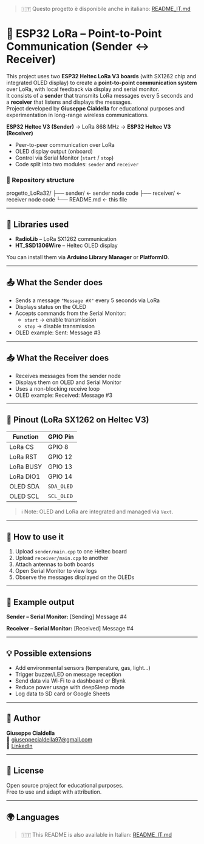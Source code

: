 > 🇮🇹 Questo progetto è disponibile anche in italiano: [README_IT.md](./README_IT.md)

# 📡 ESP32 LoRa – Point-to-Point Communication (Sender ↔ Receiver)

This project uses two **ESP32 Heltec LoRa V3 boards** (with SX1262 chip and integrated OLED display) to create a **point-to-point communication system** over LoRa, with local feedback via display and serial monitor.  
It consists of a **sender** that transmits LoRa messages every 5 seconds and a **receiver** that listens and displays the messages.  
Project developed by **Giuseppe Cialdella** for educational purposes and experimentation in long-range wireless communications.

**ESP32 Heltec V3 (Sender)** → LoRa 868 MHz → **ESP32 Heltec V3 (Receiver)**

- Peer-to-peer communication over LoRa
- OLED display output (onboard)
- Control via Serial Monitor (`start` / `stop`)
- Code split into two modules: `sender` and `receiver`

### 📁 Repository structure
  progetto_LoRa32/
├── sender/ ← sender node code
├── receiver/ ← receiver node code
└── README.md ← this file

---

## 🧰 Libraries used

- **RadioLib** – LoRa SX1262 communication
- **HT_SSD1306Wire** – Heltec OLED display

You can install them via **Arduino Library Manager** or **PlatformIO**.

---

## 📤 What the Sender does

- Sends a message `"Message #X"` every 5 seconds via LoRa
- Displays status on the OLED
- Accepts commands from the Serial Monitor:
  - `start` → enable transmission
  - `stop` → disable transmission
- OLED example:
  Sent:
  Message #3

---

## 📥 What the Receiver does

- Receives messages from the sender node
- Displays them on OLED and Serial Monitor
- Uses a non-blocking receive loop
- OLED example:
  Received:
  Message #3

---

## 🔌 Pinout (LoRa SX1262 on Heltec V3)

| Function     | GPIO Pin       |
|--------------|----------------|
| LoRa CS      | GPIO 8         |
| LoRa RST     | GPIO 12        |
| LoRa BUSY    | GPIO 13        |
| LoRa DIO1    | GPIO 14        |
| OLED SDA     | `SDA_OLED`     |
| OLED SCL     | `SCL_OLED`     |

> ℹ️ Note: OLED and LoRa are integrated and managed via `Vext`.

---

## 🚀 How to use it

1. Upload `sender/main.cpp` to one Heltec board
2. Upload `receiver/main.cpp` to another
3. Attach antennas to both boards
4. Open Serial Monitor to view logs
5. Observe the messages displayed on the OLEDs

---

## 🧪 Example output

**Sender – Serial Monitor:**
  [Sending] Message #4

**Receiver – Serial Monitor:**
  [Received] Message #4

---

## 💡 Possible extensions

- Add environmental sensors (temperature, gas, light…)
- Trigger buzzer/LED on message reception
- Send data via Wi-Fi to a dashboard or Blynk
- Reduce power usage with deepSleep mode
- Log data to SD card or Google Sheets

---

## 👤 Author

**Giuseppe Cialdella**  
📧 giuseppecialdella97@gmail.com  
🔗 [LinkedIn](https://www.linkedin.com/in/giuseppe-cialdella-2b582a295)

---

## 📄 License

Open source project for educational purposes.  
Free to use and adapt with attribution.

---

## 🌍 Languages

> 🇮🇹 This README is also available in Italian: [README_IT.md](./README_IT.md)

